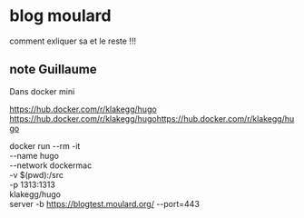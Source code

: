 # blog moulard

comment exliquer sa et le reste !!!

## note Guillaume
Dans docker mini

https://hub.docker.com/r/klakegg/hugo
https://hub.docker.com/r/klakegg/hugohttps://hub.docker.com/r/klakegg/hugo

docker run --rm -it \
  --name hugo \
  --network dockermac \
  -v $(pwd):/src \
  -p 1313:1313 \
  klakegg/hugo \
  server -b https://blogtest.moulard.org/ --port=443




